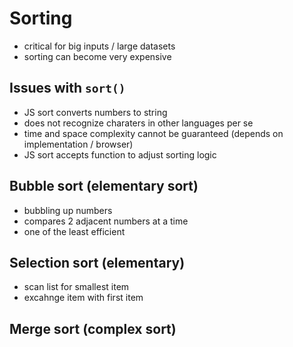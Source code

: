 # Sorting

- critical for big inputs / large datasets
- sorting can become very expensive

## Issues with `sort()`

- JS sort converts numbers to string
- does not recognize charaters in other languages per se
- time and space complexity cannot be guaranteed (depends on implementation / browser)
- JS sort accepts function to adjust sorting logic

## Bubble sort (elementary sort)

- bubbling up numbers
- compares 2 adjacent numbers at a time
- one of the least efficient

## Selection sort (elementary)

- scan list for smallest item
- excahnge item with first item

## Merge sort (complex sort)
